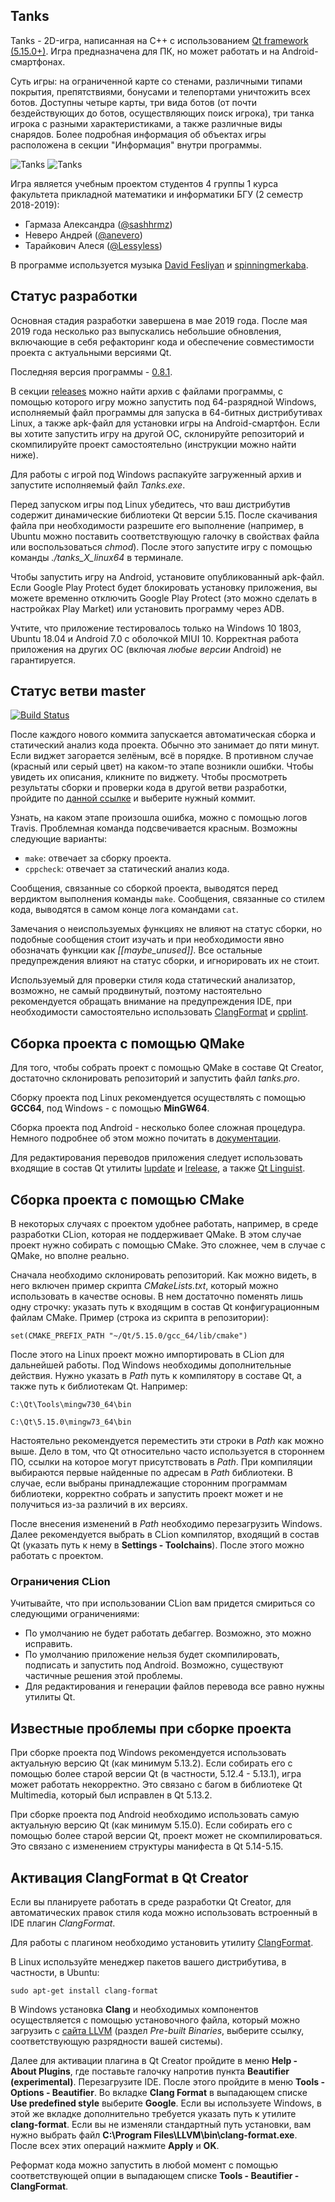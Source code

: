 ## Tanks

Tanks - 2D-игра, написанная на C++ с использованием 
[Qt framework (5.15.0+)](https://www.qt.io). Игра предназначена для ПК, но может
работать и на Android-смартфонах.

Суть игры: на ограниченной карте со стенами, различными типами покрытия,
препятствиями, бонусами и телепортами уничтожить всех ботов. Доступны четыре
карты, три вида ботов (от почти бездействующих до ботов, осуществляющих поиск
игрока), три танка игрока с разными характеристиками, а также различные виды
снарядов. Более подробная информация об объектах игры расположена в секции
"Информация" внутри программы.

![Tanks](rules/screenshot1.png)
![Tanks](rules/screenshot2.png)

Игра является учебным проектом студентов 4 группы 1 курса факультета
прикладной математики и информатики БГУ (2 семестр 2018-2019): 
* Гармаза Александра ([@sashhrmz](https://github.com/sashhrmz))
* Неверо Андрей ([@anevero](https://github.com/anevero))
* Тарайкович Алеся ([@Lessyless](https://github.com/Lessyless))

В программе используется музыка 
[David Fesliyan](https://www.fesliyanstudios.com/) и
[spinningmerkaba](http://dig.ccmixter.org/people/jlbrock44).

## Статус разработки

Основная стадия разработки завершена в мае 2019 года. После мая 2019 года 
несколько раз выпускались небольшие обновления, включающие в себя рефакторинг
кода и обеспечение совместимости проекта с актуальными версиями Qt.

Последняя версия программы - [0.8.1](https://github.com/anevero/tanks/tree/0.8.1).

В секции [releases](https://github.com/anevero/tanks/releases/tag/0.8.1) 
можно найти архив с файлами программы, с помощью которого игру можно 
запустить под 64-разрядной Windows, исполняемый файл программы для запуска
в 64-битных дистрибутивах Linux, а также apk-файл для установки игры на
Android-смартфон. Если вы хотите запустить игру на другой ОС, склонируйте
репозиторий и скомпилируйте проект самостоятельно (инструкции можно найти
ниже). 

Для работы с игрой под Windows распакуйте загруженный архив и запустите
исполняемый файл *Tanks.exe*. 

Перед запуском игры под Linux убедитесь, что ваш дистрибутив содержит
динамические библиотеки Qt версии 5.15. После скачивания файла
при необходимости разрешите его выполнение (например, в Ubuntu можно поставить
соответствующую галочку в свойствах файла или воспользоваться *chmod*). После
этого запустите игру с помощью команды *./tanks_X_linux64* в терминале.

Чтобы запустить игру на Android, установите опубликованный apk-файл. Если
Google Play Protect будет блокировать установку приложения, вы можете временно
отключить Google Play Protect (это можно сделать в настройках Play Market) или
установить программу через ADB.

Учтите, что приложение тестировалось только на Windows 10 1803, Ubuntu 18.04 и
Android 7.0 с оболочкой MIUI 10. Корректная работа приложения на других ОС
(включая *любые версии* Android) не гарантируется.

## Статус ветви master

[![Build Status](https://travis-ci.com/anevero/tanks.svg?token=rHXfUepVp6qMW4yZAUh7&branch=master)](https://travis-ci.com/anevero/tanks)

После каждого нового коммита запускается автоматическая сборка и статический 
анализ кода проекта. Обычно это занимает до пяти минут. Если виджет загорается
зелёным, всё в порядке. В противном случае (красный или серый цвет) на
каком-то этапе возникли ошибки. Чтобы увидеть их описания, кликните по виджету.
Чтобы просмотреть результаты сборки и проверки кода в другой ветви разработки,
пройдите по [данной ссылке](https://travis-ci.com/anevero/tanks/branches) и
выберите нужный коммит.

Узнать, на каком этапе произошла ошибка, можно с помощью логов Travis. 
Проблемная команда подсвечивается красным. Возможны следующие варианты:
* `make`: отвечает за сборку проекта.
* `cppcheck`: отвечает за статический анализ кода.

Сообщения, связанные со сборкой проекта, выводятся перед вердиктом выполнения
команды `make`. Сообщения, связанные со стилем кода, выводятся в самом конце
лога командами `cat`. 

Замечания о неиспользуемых функциях не влияют на статус сборки, но подобные
сообщения стоит изучать и при необходимости явно обозначать функции как
*[[maybe_unused]]*. Все остальные предупреждения влияют на статус сборки, и
игнорировать их не стоит.

Используемый для проверки стиля кода статический анализатор, возможно, не 
самый продвинутый, поэтому настоятельно рекомендуется обращать внимание на
предупреждения IDE, при необходимости самостоятельно использовать
[ClangFormat](https://clang.llvm.org/docs/ClangFormat.html) и
[cpplint](https://github.com/cpplint/cpplint).

## Сборка проекта с помощью QMake

Для того, чтобы собрать проект с помощью QMake в составе Qt Creator, 
достаточно склонировать репозиторий и запустить файл *tanks.pro*. 

Сборку проекта под Linux рекомендуется осуществлять с помощью **GCC64**, под
Windows - с помощью **MinGW64**.

Сборка проекта под Android - несколько более сложная процедура. Немного
подробнее об этом можно почитать в
[документации](https://doc.qt.io/qt-5/android-getting-started.html).

Для редактирования переводов приложения следует использовать входящие в состав
Qt утилиты [lupdate](https://doc.qt.io/qt-5/linguist-manager.html#using-lupdate)
и [lrelease](https://doc.qt.io/qt-5/linguist-manager.html#using-lrelease), а
также [Qt Linguist](https://doc.qt.io/qt-5/qtlinguist-index.html).

## Сборка проекта с помощью CMake

В некоторых случаях с проектом удобнее работать, например, в среде разработки
CLion, которая не поддерживает QMake. В этом случае проект нужно собирать с
помощью CMake. Это сложнее, чем в случае с QMake, но вполне реально.

Сначала необходимо склонировать репозиторий. Как можно видеть, в него включен
пример скрипта *CMakeLists.txt*, который можно использовать в качестве основы.
В нем достаточно поменять лишь одну строчку: указать путь к входящим в состав
Qt конфигурационным файлам CMake. Пример (строка из скрипта в репозитории):

`set(CMAKE_PREFIX_PATH "~/Qt/5.15.0/gcc_64/lib/cmake")`

После этого на Linux проект можно импортировать в CLion для дальнейшей работы.
Под Windows необходимы дополнительные действия. Нужно указать в *Path*
путь к компилятору в составе Qt, а также путь к библиотекам Qt. Например:

`C:\Qt\Tools\mingw730_64\bin`

`C:\Qt\5.15.0\mingw73_64\bin`

Настоятельно рекомендуется переместить эти строки в *Path* как можно 
выше. Дело в том, что Qt относительно часто используется в стороннем
ПО, ссылки на которое могут присутствовать в *Path*. При компиляции выбираются
первые найденные по адресам в *Path* библиотеки. В случае, если выбраны
принадлежащие сторонним программам библиотеки, корректно собрать и запустить
проект может и не получиться из-за различий в их версиях.

После внесения изменений в *Path* необходимо перезагрузить Windows. Далее
рекомендуется выбрать в CLion компилятор, входящий в состав Qt (указать путь к 
нему в **Settings - Toolchains**). После этого можно работать с проектом.

### Ограничения CLion

Учитывайте, что при использовании CLion вам придется смириться со следующими
ограничениями:
* По умолчанию не будет работать дебаггер. Возможно, это можно исправить.
* По умолчанию приложение нельзя будет скомпилировать, подписать и запустить
под Android. Возможно, существуют частичные решения этой проблемы.
* Для редактирования и генерации файлов перевода все равно нужны утилиты
Qt.

## Известные проблемы при сборке проекта

При сборке проекта под Windows рекомендуется использовать актуальную
версию Qt (как минимум 5.13.2). Если собирать его с помощью более старой
версии Qt (в частности, 5.12.4 - 5.13.1), игра может работать некорректно.
Это связано с багом в библиотеке Qt Multimedia, который был исправлен
в Qt 5.13.2.

При сборке проекта под Android необходимо использовать самую актуальную
версию Qt (как минимум 5.15.0). Если собирать его с помощью более старой
версии Qt, проект может не скомпилироваться. Это связано с изменением структуры
манифеста в Qt 5.14-5.15.

## Активация СlangFormat в Qt Creator

Если вы планируете работать в среде разработки Qt Creator, для автоматических
правок стиля кода можно использовать встроенный в IDE плагин *СlangFormat*.

Для работы с плагином необходимо установить утилиту 
[ClangFormat](https://clang.llvm.org/docs/ClangFormat.html). 

В Linux используйте менеджер пакетов вашего дистрибутива, в частности, в Ubuntu:

`sudo apt-get install clang-format`

В Windows установка **Clang** и необходимых компонентов осуществляется с
помощью установочного файла, который можно загрузить с
[сайта LLVM](http://releases.llvm.org/download.html)
(раздел *Pre-built Binaries*, выберите ссылку, соответствующую разрядности
вашей системы).

Далее для активации плагина в Qt Creator пройдите в меню **Help -
About Plugins**, где поставьте галочку напротив пункта **Beautifier
(experimental)**. Перезагрузите IDE. После этого пройдите в меню **Tools -
Options - Beautifier**. Во вкладке **Clang Format** в выпадающем списке **Use
predefined style** выберите **Google**. Если вы используете Windows, в этой же
вкладке дополнительно требуется указать путь к утилите **clang-format**. Если
вы не изменяли стандартный путь установки, вам нужно выбрать файл
**C:\Program Files\LLVM\bin\clang-format.exe**. После всех этих операций 
нажмите **Apply** и **OK**.

Реформат кода можно запустить в любой момент с помощью соответствующей опции
в выпадающем списке **Tools - Beautifier - ClangFormat**.
